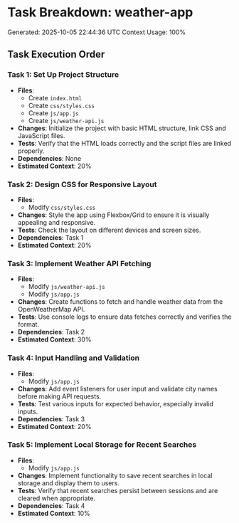 # Task Breakdown: weather-app
Generated: 2025-10-05 22:44:36 UTC
Context Usage: 100%

## Task Execution Order

### Task 1: Set Up Project Structure
- **Files**: 
  - Create `index.html`
  - Create `css/styles.css`
  - Create `js/app.js`
  - Create `js/weather-api.js`
- **Changes**: Initialize the project with basic HTML structure, link CSS and JavaScript files.
- **Tests**: Verify that the HTML loads correctly and the script files are linked properly.
- **Dependencies**: None
- **Estimated Context**: 20%

### Task 2: Design CSS for Responsive Layout
- **Files**: 
  - Modify `css/styles.css`
- **Changes**: Style the app using Flexbox/Grid to ensure it is visually appealing and responsive.
- **Tests**: Check the layout on different devices and screen sizes.
- **Dependencies**: Task 1
- **Estimated Context**: 20%

### Task 3: Implement Weather API Fetching
- **Files**: 
  - Modify `js/weather-api.js`
  - Modify `js/app.js`
- **Changes**: Create functions to fetch and handle weather data from the OpenWeatherMap API.
- **Tests**: Use console logs to ensure data fetches correctly and verifies the format.
- **Dependencies**: Task 2
- **Estimated Context**: 30%

### Task 4: Input Handling and Validation
- **Files**: 
  - Modify `js/app.js`
- **Changes**: Add event listeners for user input and validate city names before making API requests.
- **Tests**: Test various inputs for expected behavior, especially invalid inputs. 
- **Dependencies**: Task 3
- **Estimated Context**: 20%

### Task 5: Implement Local Storage for Recent Searches
- **Files**: 
  - Modify `js/app.js`
- **Changes**: Implement functionality to save recent searches in local storage and display them to users.
- **Tests**: Verify that recent searches persist between sessions and are cleared when appropriate.
- **Dependencies**: Task 4
- **Estimated Context**: 10%
```